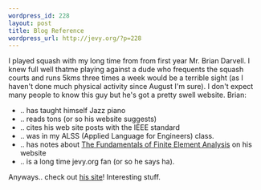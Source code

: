 ```yaml
--- 
wordpress_id: 228
layout: post
title: Blog Reference
wordpress_url: http://jevy.org/?p=228
---
```

I played squash with my long time from from first year Mr. Brian Darvell.  I knew full well thatme  playing against a dude who frequents the squash courts and runs 5kms three times a week would be a terrible sight (as I haven't done much physical activity since August I'm sure).  I don't expect many people to know this guy but he's got a pretty swell website.  Brian:
<ul>
	<li>.. has taught himself Jazz piano</li>
	<li>.. reads tons (or so his website suggests)</li>
	<li>.. cites his web site posts with the IEEE standard</li>
	<li>.. was in my ALSS (Applied Language for Engineers) class.</li>
	<li>.. has notes about <a target="_blank" href="http://darvell.ca/Articles/Finite%20Element%20Methods%20-%20Notes.pdf">The Fundamentals of Finite Element Analysis</a> on his website</li>
	<li>.. is a long time jevy.org fan (or so he says ha).</li>
</ul>
Anyways.. check out <a href="http://darvell.ca/">his site</a>!  Interesting stuff.

